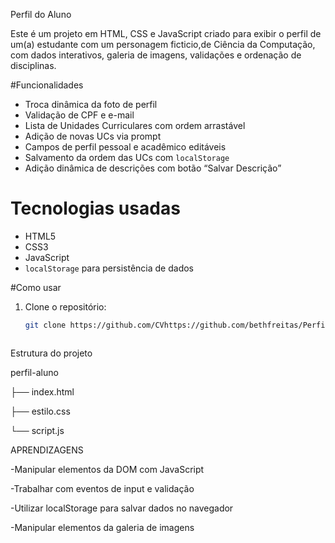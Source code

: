 Perfil do Aluno 

Este é um projeto em HTML, CSS e JavaScript criado para exibir o perfil de um(a) estudante  com um personagem ficticio,de Ciência da Computação, com dados interativos, galeria de imagens, validações e ordenação de disciplinas.

 #Funcionalidades

- Troca dinâmica da foto de perfil
- Validação de CPF e e-mail
- Lista de Unidades Curriculares com ordem arrastável
- Adição de novas UCs via prompt
- Campos de perfil pessoal e acadêmico editáveis
- Salvamento da ordem das UCs com `localStorage`
- Adição dinâmica de descrições com botão “Salvar Descrição”

 # Tecnologias usadas

- HTML5
- CSS3
- JavaScript 
- `localStorage` para persistência de dados

 #Como usar

1. Clone o repositório:
   ```bash
   git clone https://github.com/CVhttps://github.com/bethfreitas/PerfilAluno



Estrutura do projeto

   perfil-aluno

├── index.html

├── estilo.css

└── script.js

APRENDIZAGENS

-Manipular elementos da DOM com JavaScript

-Trabalhar com eventos de input e validação

-Utilizar localStorage para salvar dados no navegador

-Manipular elementos da galeria de imagens
